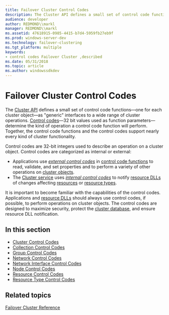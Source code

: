 ```yaml
---
title: Failover Cluster Control Codes
description: The Cluster API defines a small set of control code functions \ 8212;one for each cluster object \ 8212;as \ 0034;generic \ 0034; interfaces to a wide range of cluster operations.
audience: developer
author: REDMOND\\markl
manager: REDMOND\\markl
ms.assetid: 47618915-0985-4415-b7d4-5959fb27eb9f
ms.prod: windows-server-dev
ms.technology: failover-clustering
ms.tgt_platform: multiple
keywords:
- control codes Failover Cluster ,described
ms.date: 05/31/2018
ms.topic: article
ms.author: windowssdkdev
---
```


# Failover Cluster Control Codes

The [Cluster API](cluster-api.md) defines a small set of control code functions—one for each cluster object—as "generic" interfaces to a wide range of cluster operations. [Control codes](about-control-codes.md)—32 bit values used as function parameters—determine the kind of operation a control code function will perform. Together, the control code functions and the control codes support nearly every kind of cluster functionality.

Control codes are 32-bit integers used to describe an operation on a cluster object. Control codes are categorized as internal or external:

-   Applications use [*external control codes*](e-gly.md#-wolf-external-control-code-gly) in [control code functions](control-code-functions.md) to read, validate, and set properties and to perform a variety of other operations on [cluster objects](cluster-objects.md).
-   The [Cluster service](cluster-service.md) uses [*internal control codes*](i-gly.md#-wolf-internal-control-code-gly) to notify [resource DLLs](resource-dlls.md) of changes affecting [resources](resources.md) or [resource types](resource-types.md).

It is important to become familiar with the capabilities of the control codes. Applications and [resource DLLs](resource-dlls.md) should always use control codes, if possible, to perform operations on cluster objects. The control codes are designed to maximize security, protect the [cluster database](cluster-database.md), and ensure resource DLL notification.

## In this section

-   [Cluster Control Codes](cluster-control-codes.md)
-   [Collection Control Codes](collection-control-codes-.md)
-   [Group Control Codes](group-control-codes.md)
-   [Network Control Codes](network-control-codes.md)
-   [Network Interface Control Codes](network-interface-control-codes.md)
-   [Node Control Codes](node-control-codes.md)
-   [Resource Control Codes](resource-control-codes.md)
-   [Resource Type Control Codes](resource-type-control-codes.md)

## Related topics

<dl> <dt>

[Failover Cluster Reference](failover-cluster-reference.md)
</dt> </dl>

 

 




